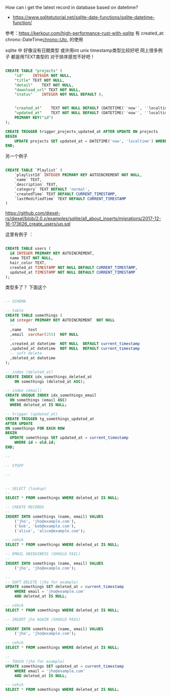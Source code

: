 How can i get the latest record in database based on datetime?

- https://www.sqlitetutorial.net/sqlite-date-functions/sqlite-datetime-function/

参考：https://kerkour.com/high-performance-rust-with-sqlite
有  created_at: chrono::DateTime<chrono::Utc>, 的使用

sqlite 中 好像没有日期类型 或许用int  unix timestamp类型比较好吧 
网上很多例子 都是用TEXT类型的  对于排序感觉不好吧！
~~~sql

CREATE TABLE "projects" (
	"id"	INTEGER NOT NULL,
	"title"	TEXT NOT NULL,
	"detail"	TEXT NOT NULL,
    "download_url" TEXT NOT NULL,
    "status"	INTEGER NOT NULL DEFAULT 0,


	"created_at"	TEXT NOT NULL DEFAULT (DATETIME(''now'', ''localtime'')),
	"updated_at"	TEXT NOT NULL DEFAULT (DATETIME(''now'', ''localtime'')),
	PRIMARY KEY("id")
);

CREATE TRIGGER trigger_projects_updated_at AFTER UPDATE ON projects
BEGIN
    UPDATE projects SET updated_at = DATETIME('now', 'localtime') WHERE rowid == NEW.rowid;
END;
~~~

另一个例子

~~~sql

CREATE TABLE `Playlist` (
    `playlistId` INTEGER PRIMARY KEY AUTOINCREMENT NOT NULL, 
    `name` TEXT, 
    `description` TEXT, 
    `category` TEXT DEFAULT 'normal', 
    `createdTime` TEXT DEFAULT CURRENT_TIMESTAMP, 
    `lastModifiedTime` TEXT DEFAULT CURRENT_TIMESTAMP
)
~~~~

https://github.com/diesel-rs/diesel/blob/2.0.x/examples/sqlite/all_about_inserts/migrations/2017-12-16-173626_create_users/up.sql

这里有例子 ：

~~~sql

CREATE TABLE users (
  id INTEGER PRIMARY KEY AUTOINCREMENT,
  name TEXT NOT NULL,
  hair_color TEXT,
  created_at TIMESTAMP NOT NULL DEFAULT CURRENT_TIMESTAMP,
  updated_at TIMESTAMP NOT NULL DEFAULT CURRENT_TIMESTAMP
);
~~~

类型多了？  下面这个
~~~sql

-- SCHEMA

-- table
CREATE TABLE somethings (
  id integer PRIMARY KEY AUTOINCREMENT  NOT NULL
  --
  ,name   text
  ,email  varchar(255)  NOT NULL
  --
  ,created_at datetime  NOT NULL  DEFAULT current_timestamp
  ,updated_at datetime  NOT NULL  DEFAULT current_timestamp
  -- soft delete
  ,deleted_at datetime
);

-- index (deleted_at)
CREATE INDEX idx_somethings_deleted_at
    ON somethings (deleted_at ASC);

-- index (email)
CREATE UNIQUE INDEX idx_somethings_email
  ON somethings (email ASC)
  WHERE deleted_at IS NULL;

-- trigger (updated_at)
CREATE TRIGGER tg_somethings_updated_at
AFTER UPDATE
ON somethings FOR EACH ROW
BEGIN
  UPDATE somethings SET updated_at = current_timestamp
    WHERE id = old.id;
END;

--

-- STUFF

--


-- SELECT (lookup)
--
SELECT * FROM somethings WHERE deleted_at IS NULL;

-- CREATE RECORDS
--
INSERT INTO somethings (name, email) VALUES
    ('jho', 'jho@example.com'),
    ('bob', 'bob@example.com'),
    ('alice', 'alice@example.com');

-- cehck
SELECT * FROM somethings WHERE deleted_at IS NULL;

-- EMAIL UNIQUINESS (SHOULD FAIL)
--
INSERT INTO somethings (name, email) VALUES
    ('jho', 'jho@example.com');

--
-- SOFT DELETE (jho for example)
UPDATE somethings SET deleted_at = current_timestamp
    WHERE email = 'jho@example.com'
    AND deleted_at IS NULL;

-- cehck
SELECT * FROM somethings WHERE deleted_at IS NULL;

-- INSERT jho AGAIN (SHOULD PASS)
--
INSERT INTO somethings (name, email) VALUES
    ('jho', 'jho@example.com');

-- cehck
SELECT * FROM somethings WHERE deleted_at IS NULL;

--
-- TOUCH (jho for example)
UPDATE somethings SET updated_at = current_timestamp
    WHERE email = 'jho@example.com'
    AND deleted_at IS NULL;

-- cehck
SELECT * FROM somethings WHERE deleted_at IS NULL;
~~~